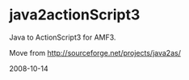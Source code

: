 java2actionScript3
==================

Java to ActionScript3 for AMF3.

Move from http://sourceforge.net/projects/java2as/

2008-10-14 
